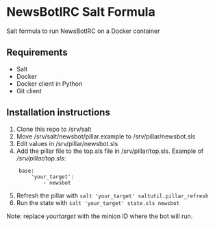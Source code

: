 # NewsBotIRC Salt Formula
Salt formula to run NewsBotIRC on a Docker container

## Requirements

- Salt
- Docker
- Docker client in Python
- Git client

## Installation instructions

1. Clone this repo to /srv/salt
2. Move /srv/salt/newsbot/pillar.example to /srv/pillar/newsbot.sls
3. Edit values in /srv/pillar/newsbot.sls
4. Add the pillar file to the top.sls file in /srv/pillar/top.sls. Example of */srv/pillar/top.sls*:
```
    base:
        'your_target':
            - newsbot
```
5. Refresh the pillar with `salt 'your_target' saltutil.pillar_refresh`
6. Run the state with `salt 'your_target' state.sls newsbot`

Note: replace *yourtarget* with the minion ID where the bot will run.
